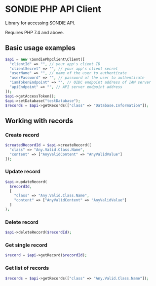 # SONDIE PHP API Client

Library for accessing SONDIE API.

Requires PHP 7.4 and above.

## Basic usage examples

```php
$api = new \SondiePhpClient\Client([
  "clientId" => "", // your app's client ID
  "clientSecret" => "", // your app's client secret
  "userName" => "", // name of the user to authenticate
  "userPassword" => "", // password of the user to authenticate
  "iamTokenEndpoint" => "", // OIDC endpoint address of IAM server
  "apiEndpoint" => "", // API server endpoint address
]);
$api->getAccessToken();
$api->setDatabase("testDatabase");
$records = $api->getRecords(["class" => "Database.Information"]);
```

## Working with records

### Create record

```php
$createdRecordId = $api->createRecord([
  "class" => "Any.Valid.Class.Name",
  "content" => ["AnyValidContent" => "AnyValidValue"]
]);
```

### Update record

```php
$api->updateRecord(
  $recordId,
  [
    "class" => "Any.Valid.Class.Name",
    "content" => ["AnyValidContent" => "AnyValidValue"]
  ]
);
```

### Delete record

```php
$api->deleteRecord($recordId);
```

### Get single record

```php
$record = $api->getRecord($recordId);
```

### Get list of records

```php
$records = $api->getRecords(["class" => "Any.Valid.Class.Name"]);
```